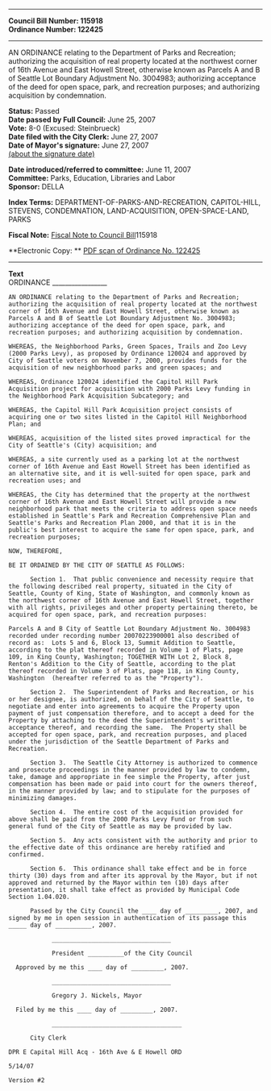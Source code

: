 * * * * *  
  
**Council Bill Number: [](#h0)[](#h2)115918**   
**Ordinance Number: 122425**  
  
* * * * *  
  
AN ORDINANCE relating to the Department of Parks and Recreation; authorizing the acquisition of real property located at the northwest corner of 16th Avenue and East Howell Street, otherwise known as Parcels A and B of Seattle Lot Boundary Adjustment No. 3004983; authorizing acceptance of the deed for open space, park, and recreation purposes; and authorizing acquisition by condemnation.  
  
**Status:** Passed   
**Date passed by Full Council:** June 25, 2007   
**Vote:** 8-0 (Excused: Steinbrueck)   
**Date filed with the City Clerk:** June 27, 2007   
**Date of Mayor's signature:** June 27, 2007   
[(about the signature date)](/~public/approvaldate.htm)   
  
  
**Date introduced/referred to committee:** June 11, 2007   
**Committee:** Parks, Education, Libraries and Labor   
**Sponsor:** DELLA   
  
**Index Terms:** DEPARTMENT-OF-PARKS-AND-RECREATION, CAPITOL-HILL, STEVENS, CONDEMNATION, LAND-ACQUISITION, OPEN-SPACE-LAND, PARKS  
  
**Fiscal Note:** [Fiscal Note to Council Bill](http://clerk.seattle.gov/~public/fnote/115918.htm)[](#h1)[](#h3)115918  
  
**Electronic Copy: ** [PDF scan of Ordinance No. 122425](/~archives/Ordinances/Ord_122425.pdf)  
  
* * * * *  
  
**Text**  
    ORDINANCE _________________  
  
    AN ORDINANCE relating to the Department of Parks and Recreation;  
    authorizing the acquisition of real property located at the northwest  
    corner of 16th Avenue and East Howell Street, otherwise known as  
    Parcels A and B of Seattle Lot Boundary Adjustment No. 3004983;  
    authorizing acceptance of the deed for open space, park, and  
    recreation purposes; and authorizing acquisition by condemnation.  
  
    WHEREAS, the Neighborhood Parks, Green Spaces, Trails and Zoo Levy  
    (2000 Parks Levy), as proposed by Ordinance 120024 and approved by  
    City of Seattle voters on November 7, 2000, provides funds for the  
    acquisition of new neighborhood parks and green spaces; and  
  
    WHEREAS, Ordinance 120024 identified the Capitol Hill Park  
    Acquisition project for acquisition with 2000 Parks Levy funding in  
    the Neighborhood Park Acquisition Subcategory; and  
  
    WHEREAS, the Capitol Hill Park Acquisition project consists of  
    acquiring one or two sites listed in the Capitol Hill Neighborhood  
    Plan; and  
  
    WHEREAS, acquisition of the listed sites proved impractical for the  
    City of Seattle's (City) acquisition; and  
  
    WHEREAS, a site currently used as a parking lot at the northwest  
    corner of 16th Avenue and East Howell Street has been identified as  
    an alternative site, and it is well-suited for open space, park and  
    recreation uses; and  
  
    WHEREAS, the City has determined that the property at the northwest  
    corner of 16th Avenue and East Howell Street will provide a new  
    neighborhood park that meets the criteria to address open space needs  
    established in Seattle's Park and Recreation Comprehensive Plan and  
    Seattle's Parks and Recreation Plan 2000, and that it is in the  
    public's best interest to acquire the same for open space, park, and  
    recreation purposes;  
  
    NOW, THEREFORE,  
  
    BE IT ORDAINED BY THE CITY OF SEATTLE AS FOLLOWS:  
  
          Section 1.  That public convenience and necessity require that  
    the following described real property, situated in the City of  
    Seattle, County of King, State of Washington, and commonly known as  
    the northwest corner of 16th Avenue and East Howell Street, together  
    with all rights, privileges and other property pertaining thereto, be  
    acquired for open space, park, and recreation purposes:  
  
    Parcels A and B City of Seattle Lot Boundary Adjustment No. 3004983  
    recorded under recording number 20070223900001 also described of  
    record as:  Lots 5 and 6, Block 13, Summit Addition to Seattle,  
    according to the plat thereof recorded in Volume 1 of Plats, page  
    109, in King County, Washington; TOGETHER WITH Lot 2, Block 8,  
    Renton's Addition to the City of Seattle, according to the plat  
    thereof recorded in Volume 3 of Plats, page 118, in King County,  
    Washington  (hereafter referred to as the "Property").  
  
          Section 2.  The Superintendent of Parks and Recreation, or his  
    or her designee, is authorized, on behalf of the City of Seattle, to  
    negotiate and enter into agreements to acquire the Property upon  
    payment of just compensation therefore, and to accept a deed for the  
    Property by attaching to the deed the Superintendent's written  
    acceptance thereof, and recording the same.  The Property shall be  
    accepted for open space, park, and recreation purposes, and placed  
    under the jurisdiction of the Seattle Department of Parks and  
    Recreation.  
  
          Section 3.  The Seattle City Attorney is authorized to commence  
    and prosecute proceedings in the manner provided by law to condemn,  
    take, damage and appropriate in fee simple the Property, after just  
    compensation has been made or paid into court for the owners thereof,  
    in the manner provided by law; and to stipulate for the purposes of  
    minimizing damages.  
  
          Section 4.  The entire cost of the acquisition provided for  
    above shall be paid from the 2000 Parks Levy Fund or from such  
    general fund of the City of Seattle as may be provided by law.  
  
          Section 5.  Any acts consistent with the authority and prior to  
    the effective date of this ordinance are hereby ratified and  
    confirmed.  
  
          Section 6.  This ordinance shall take effect and be in force  
    thirty (30) days from and after its approval by the Mayor, but if not  
    approved and returned by the Mayor within ten (10) days after  
    presentation, it shall take effect as provided by Municipal Code  
    Section 1.04.020.  
  
          Passed by the City Council the ____ day of _________, 2007, and  
    signed by me in open session in authentication of its passage this  
    _____ day of __________, 2007.  
  
                _________________________________  
  
                President __________of the City Council  
  
      Approved by me this ____ day of _________, 2007.  
  
                _________________________________  
  
                Gregory J. Nickels, Mayor  
  
      Filed by me this ____ day of _________, 2007.  
  
                ____________________________________  
  
          City Clerk  
  
    DPR E Capital Hill Acq - 16th Ave & E Howell ORD  
  
    5/14/07  
  
    Version #2  
